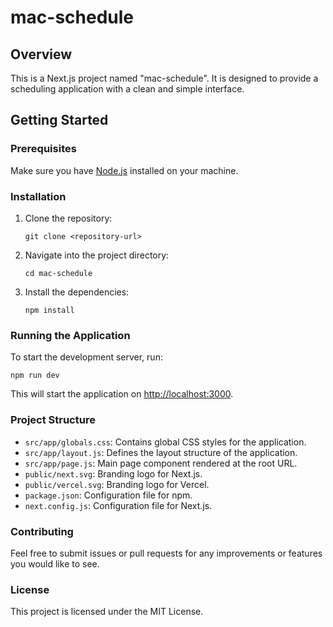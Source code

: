 # mac-schedule

## Overview
This is a Next.js project named "mac-schedule". It is designed to provide a scheduling application with a clean and simple interface.

## Getting Started

### Prerequisites
Make sure you have [Node.js](https://nodejs.org/) installed on your machine.

### Installation
1. Clone the repository:
   ```
   git clone <repository-url>
   ```
2. Navigate into the project directory:
   ```
   cd mac-schedule
   ```
3. Install the dependencies:
   ```
   npm install
   ```

### Running the Application
To start the development server, run:
```
npm run dev
```
This will start the application on [http://localhost:3000](http://localhost:3000).

### Project Structure
- `src/app/globals.css`: Contains global CSS styles for the application.
- `src/app/layout.js`: Defines the layout structure of the application.
- `src/app/page.js`: Main page component rendered at the root URL.
- `public/next.svg`: Branding logo for Next.js.
- `public/vercel.svg`: Branding logo for Vercel.
- `package.json`: Configuration file for npm.
- `next.config.js`: Configuration file for Next.js.

### Contributing
Feel free to submit issues or pull requests for any improvements or features you would like to see.

### License
This project is licensed under the MIT License.